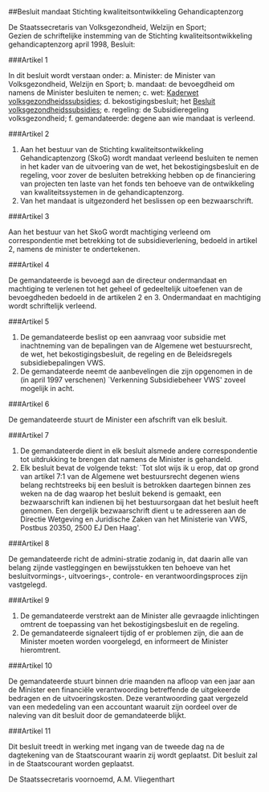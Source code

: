 <meta http-equiv='Content-Type' content='text/html; charset=utf-8' />

##Besluit mandaat Stichting kwaliteitsontwikkeling Gehandicaptenzorg

De Staatssecretaris van Volksgezondheid, Welzijn en Sport;  
Gezien de schriftelijke instemming van de Stichting kwaliteitsontwikkeling gehandicaptenzorg april 1998,
Besluit:    

###Artikel  1  

In dit besluit wordt verstaan onder: a.  Minister:   de Minister van Volksgezondheid, Welzijn en Sport;  b. mandaat:   de bevoegdheid om namens de Minister besluiten te nemen;  c. wet:   [Kaderwet volksgezondheidssubsidies](../../../../../../../wet/kaderwet/vws-subsidies/BWBR0009455/README.md);  d.  bekostigingsbesluit;   het [Besluit volksgezondheidssubsidies](../../../../../../../AMvB/besluit/volksgezondheidssubsidies/BWBR0009696/README.md);  e.  regeling:   de Subsidieregeling volksgezondheid;  f. gemandateerde:   degene aan wie mandaat is verleend.    

###Artikel  2  

1.  Aan het bestuur van de Stichting kwaliteitsontwikkeling Gehandicaptenzorg (SkoG) wordt mandaat verleend besluiten te nemen in het kader van de uitvoering van de wet, het bekostigingsbesluit en de regeling, voor zover de besluiten betrekking hebben op de financiering van projecten ten laste van het fonds ten behoeve van de ontwikkeling van kwaliteitssystemen in de gehandicaptenzorg.   
2.  Van het mandaat is uitgezonderd het beslissen op een bezwaarschrift.   

###Artikel  3  

Aan het bestuur van het SkoG wordt machtiging verleend om correspondentie met betrekking tot de subsidieverlening, bedoeld in artikel 2, namens de minister te ondertekenen.  

###Artikel  4  

De gemandateerde is bevoegd aan de directeur ondermandaat en machtiging te verlenen tot het geheel of gedeeltelijk uitoefenen van de bevoegdheden bedoeld in de artikelen 2 en 3. Ondermandaat en machtiging wordt schriftelijk verleend.  

###Artikel  5  

1.  De gemandateerde beslist op een aanvraag voor subsidie met inachtneming van de bepalingen van de Algemene wet bestuursrecht, de wet, het bekostigingsbesluit, de regeling en de Beleidsregels subsidiebepalingen VWS.   
2.  De gemandateerde neemt de aanbevelingen die zijn opgenomen in de (in april 1997 verschenen) `Verkenning Subsidiebeheer VWS' zoveel mogelijk in acht.   

###Artikel  6  

De gemandateerde stuurt de Minister een afschrift van elk besluit.  

###Artikel  7  

1.  De gemandateerde dient in elk besluit alsmede andere correspondentie tot uitdrukking te brengen dat namens de Minister is gehandeld.   
2.  Elk besluit bevat de volgende tekst: `Tot slot wijs ik u erop, dat op grond van artikel 7:1 van de Algemene wet bestuursrecht degenen wiens belang rechtstreeks bij een besluit is betrokken daartegen binnen zes weken na de dag waarop het besluit bekend is gemaakt, een bezwaarschrift kan indienen bij het bestuursorgaan dat het besluit heeft genomen. Een dergelijk bezwaarschrift dient u te adresseren aan de Directie Wetgeving en Juridische Zaken van het Ministerie van VWS, Postbus 20350, 2500 EJ Den Haag'.   

###Artikel  8  

De gemandateerde richt de admini-stratie zodanig in, dat daarin alle van belang zijnde vastleggingen en bewijsstukken ten behoeve van het besluitvormings-, uitvoerings-, controle- en verantwoordingsproces zijn vastgelegd.  

###Artikel  9  

1.  De gemandateerde verstrekt aan de Minister alle gevraagde inlichtingen omtrent de toepassing van het bekostigingsbesluit en de regeling.   
2.  De gemandateerde signaleert tijdig of er problemen zijn, die aan de Minister moeten worden voorgelegd, en informeert de Minister hieromtrent.   

###Artikel  10  

De gemandateerde stuurt binnen drie maanden na afloop van een jaar aan de Minister een financiële verantwoording betreffende de uitgekeerde bedragen en de uitvoeringskosten. Deze verantwoording gaat vergezeld van een mededeling van een accountant waaruit zijn oordeel over de naleving van dit besluit door de gemandateerde blijkt.  

###Artikel  11  

Dit besluit treedt in werking met ingang van de tweede dag na de dagtekening van de Staatscourant waarin zij wordt geplaatst. 
Dit besluit zal in de Staatscourant worden geplaatst.   

De 
Staatssecretaris voornoemd, 
A.M. Vliegenthart      
